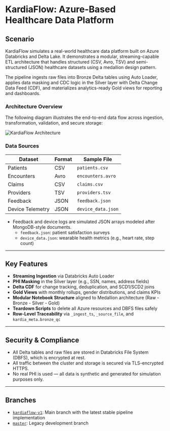 # KardiaFlow: Azure-Based Healthcare Data Platform

## Scenario

KardiaFlow simulates a real-world healthcare data platform built on Azure Databricks and Delta Lake. It demonstrates a modular, streaming-capable ETL architecture that handles structured (CSV, Avro, TSV) and semi-structured (JSON) healthcare datasets using a medallion design pattern.

The pipeline ingests raw files into Bronze Delta tables using Auto Loader, applies data masking and CDC logic in the Silver layer with Delta Change Data Feed (CDF), and materializes analytics-ready Gold views for reporting and dashboards.

### Architecture Overview

The following diagram illustrates the end-to-end data flow across ingestion, transformation, validation, and secure storage:

![KardiaFlow Architecture](https://github.com/okv627/KardiaFlow/raw/master/docs/assets/kardiaflow_lineage.png)

### Data Sources

| Dataset            | Format| Sample File  |
|--------------------|-------|--------------|
| Patients           | CSV   | `patients.csv` |
| Encounters         | Avro  | `encounters.avro` |
| Claims             | CSV   | `claims.csv` |
| Providers          | TSV   | `providers.tsv` |
| Feedback           | JSON  | `feedback.json` |
| Device Telemetry   | JSON  | `device_data.json` |

- Feedback and device logs are simulated JSON arrays modeled after MongoDB-style documents.
  - `feedback.json`: patient satisfaction surveys
  - `device_data.json`: wearable health metrics (e.g., heart rate, step count)

---

## Key Features

- **Streaming Ingestion** via Databricks Auto Loader
- **PHI Masking** in the Silver layer (e.g., SSN, names, address fields)
- **Delta CDF** for change tracking, deduplication, and SCD1/SCD2 joins
- **Gold Views** with monthly rollups, gender distributions, and claims KPIs
- **Modular Notebook Structure** aligned to Medallion architecture (Raw - Bronze - Silver - Gold)
- **Teardown Scripts** to delete all Azure resources and DBFS files safely
- **Row-Level Traceability** via `_ingest_ts`, `_source_file`, and `kardia_meta.bronze_qc`

---

## Security & Compliance
- All Delta tables and raw files are stored in Databricks File System (DBFS), which is encrypted at rest.
- All traffic between the cluster and storage is secured via TLS-encrypted HTTPS.
- No real PHI is used — all data is synthetic and generated for simulation purposes only.

---

## Branches

- [`kardiaflow-v1`](https://github.com/okv627/KardiaFlow/tree/kardiaflow-v1): Main branch with the latest stable pipeline implementation
- [`master`](https://github.com/okv627/KardiaFlow/tree/master): Legacy development branch


